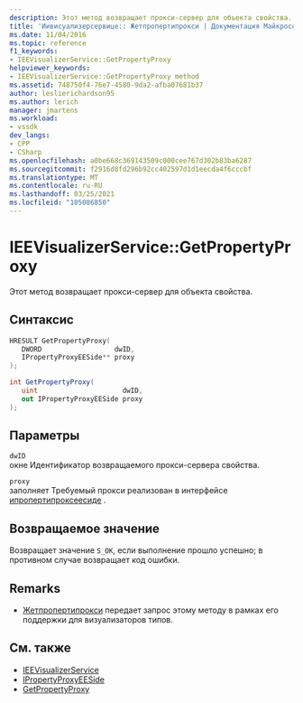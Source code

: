 ```yaml
---
description: Этот метод возвращает прокси-сервер для объекта свойства.
title: 'Иивисуализерсервице:: Жетпропертипрокси | Документация Майкрософт'
ms.date: 11/04/2016
ms.topic: reference
f1_keywords:
- IEEVisualizerService::GetPropertyProxy
helpviewer_keywords:
- IEEVisualizerService::GetPropertyProxy method
ms.assetid: 748750f4-76e7-4580-9da2-afba07681b37
author: leslierichardson95
ms.author: lerich
manager: jmartens
ms.workload:
- vssdk
dev_langs:
- CPP
- CSharp
ms.openlocfilehash: a0be668c369143509c000cee767d302b83ba6287
ms.sourcegitcommit: f2916d8fd296b92cc402597d1d1eecda4f6cccbf
ms.translationtype: MT
ms.contentlocale: ru-RU
ms.lasthandoff: 03/25/2021
ms.locfileid: "105086850"
---
```

# <a name="ieevisualizerservicegetpropertyproxy"></a>IEEVisualizerService::GetPropertyProxy
Этот метод возвращает прокси-сервер для объекта свойства.

## <a name="syntax"></a>Синтаксис

```cpp
HRESULT GetPropertyProxy(
   DWORD                  dwID,
   IPropertyProxyEESide** proxy
);
```

```csharp
int GetPropertyProxy(
   uint                     dwID,
   out IPropertyProxyEESide proxy
);
```

## <a name="parameters"></a>Параметры
`dwID`\
окне Идентификатор возвращаемого прокси-сервера свойства.

`proxy`\
заполняет Требуемый прокси реализован в интерфейсе [ипропертипроксеесиде](../../../extensibility/debugger/reference/ipropertyproxyeeside.md) .

## <a name="return-value"></a>Возвращаемое значение
 Возвращает значение `S_OK`, если выполнение прошло успешно; в противном случае возвращает код ошибки.

## <a name="remarks"></a>Remarks
- [Жетпропертипрокси](../../../extensibility/debugger/reference/ipropertyproxyprovider-getpropertyproxy.md) передает запрос этому методу в рамках его поддержки для визуализаторов типов.

## <a name="see-also"></a>См. также
- [IEEVisualizerService](../../../extensibility/debugger/reference/ieevisualizerservice.md)
- [IPropertyProxyEESide](../../../extensibility/debugger/reference/ipropertyproxyeeside.md)
- [GetPropertyProxy](../../../extensibility/debugger/reference/ipropertyproxyprovider-getpropertyproxy.md)
